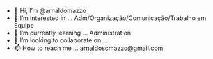 - 👋 Hi, I’m @arnaldomazzo
- 👀 I’m interested in ... Adm/Organização/Comunicação/Trabalho em Equipe
- 🌱 I’m currently learning ... Administration
- 💞️ I’m looking to collaborate on ...
- 📫 How to reach me ... arnaldoscmazzo@gmail.com

<!---
arnaldomazzo/arnaldomazzo is a ✨ special ✨ repository because its `README.md` (this file) appears on your GitHub profile.
You can click the Preview link to take a look at your changes.
--->
